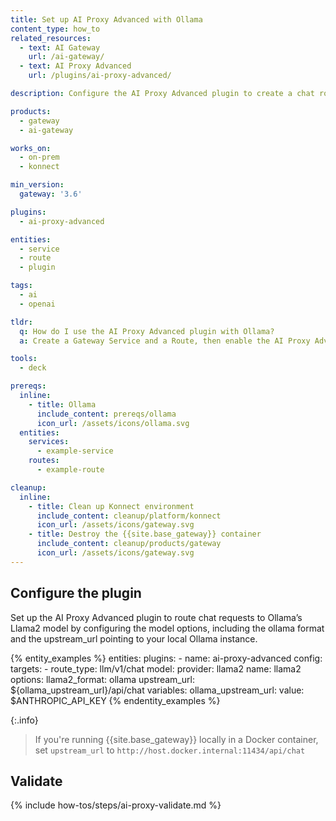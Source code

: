```yaml
---
title: Set up AI Proxy Advanced with Ollama
content_type: how_to
related_resources:
  - text: AI Gateway
    url: /ai-gateway/
  - text: AI Proxy Advanced
    url: /plugins/ai-proxy-advanced/

description: Configure the AI Proxy Advanced plugin to create a chat route using Ollama.

products:
  - gateway
  - ai-gateway

works_on:
  - on-prem
  - konnect

min_version:
  gateway: '3.6'

plugins:
  - ai-proxy-advanced

entities:
  - service
  - route
  - plugin

tags:
  - ai
  - openai

tldr:
  q: How do I use the AI Proxy Advanced plugin with Ollama?
  a: Create a Gateway Service and a Route, then enable the AI Proxy Advanced plugin and configure it with the Ollama provider, and the Llama2 model.

tools:
  - deck

prereqs:
  inline:
    - title: Ollama
      include_content: prereqs/ollama
      icon_url: /assets/icons/ollama.svg
  entities:
    services:
      - example-service
    routes:
      - example-route

cleanup:
  inline:
    - title: Clean up Konnect environment
      include_content: cleanup/platform/konnect
      icon_url: /assets/icons/gateway.svg
    - title: Destroy the {{site.base_gateway}} container
      include_content: cleanup/products/gateway
      icon_url: /assets/icons/gateway.svg
---
```


## Configure the plugin

Set up the AI Proxy Advanced plugin to route chat requests to Ollama’s Llama2 model by configuring the model options, including the ollama format and the upstream_url pointing to your local Ollama instance.


{% entity_examples %}
entities:
  plugins:
    - name: ai-proxy-advanced
      config:
        targets:
            - route_type: llm/v1/chat
              model:
                provider: llama2
                name: llama2
                options:
                    llama2_format: ollama
                    upstream_url: ${ollama_upstream_url}/api/chat
variables:
  ollama_upstream_url:
    value: $ANTHROPIC_API_KEY
{% endentity_examples %}

{:.info}
> If you're running {{site.base_gateway}} locally in a Docker container, set `upstream_url` to `http://host.docker.internal:11434/api/chat`

## Validate

{% include how-tos/steps/ai-proxy-validate.md %}

